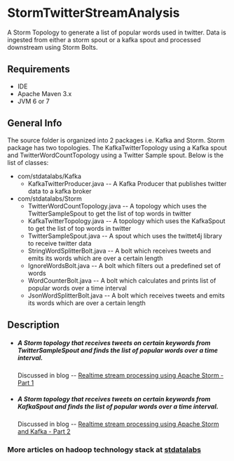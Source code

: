 # StormTwitterStreamAnalysis

A  Storm Topology to generate a list of popular words used in twitter. Data is ingested from either a storm spout or a kafka spout and processed downstream using Storm Bolts.

## Requirements
- IDE 
- Apache Maven 3.x
- JVM 6 or 7

## General Info
The source folder is organized into 2 packages i.e. Kafka and Storm. Storm package has two topologies. The KafkaTwitterTopology using a Kafka spout and TwitterWordCountTopology using a Twitter Sample spout. Below is the list of classes:
* com/stdatalabs/Kafka
     * KafkaTwitterProducer.java --   A Kafka Producer that publishes twitter data to a kafka broker
* com/stdatalabs/Storm
    * TwitterWordCountTopology.java -- A topology which uses the TwitterSampleSpout to get the list of top words in twitter 
    * KafkaTwitterTopology.java -- A topology which uses the KafkaSpout to get the list of top words in twitter
    * TwitterSampleSpout.java -- A spout which uses the twittet4j library to receive twitter data
    * StringWordSplitterBolt.java -- A bolt which receives tweets and emits its words which are over a certain length
    * IgnoreWordsBolt.java -- A bolt which filters out a predefined set of words
    * WordCounterBolt.java -- A bolt which calculates and prints list of popular words over a time interval
    * JsonWordSplitterBolt.java -- A bolt which receives tweets and emits its words which are over a certain length

## Description
* ##### A Storm topology that receives tweets on certain keywords from TwitterSampleSpout and finds the list of popular words over a time interval.
  Discussed in blog -- 
     [Realtime stream processing using Apache Storm - Part 1](http://stdatalabs.blogspot.in/2016/09/realtime-stream-processing-using-apache.html)

* ##### A Storm topology that receives tweets on certain keywords from KafkaSpout and finds the list of popular words over a time interval.
    Discussed in blog -- 
     [Realtime stream processing using Apache Storm and Kafka - Part 2](http://stdatalabs.blogspot.in/2016/10/real-time-stream-processing-using.html)

### More articles on hadoop technology stack at [stdatalabs](stdatalabs.blogspot.com)